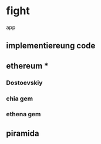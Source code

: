 # fight
app

## implementiereung code

## ethereum *



### Dostoevskiy

### chia gem

### ethena gem

## piramida
